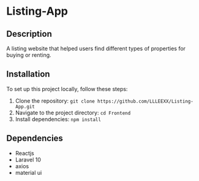 # Listing-App
 
## Description
A listing website that helped users find different types of properties for buying or renting. 

## Installation
To set up this project locally, follow these steps:
1. Clone the repository: `git clone https://github.com/LLLEEXX/Listing-App.git`
2. Navigate to the project directory: `cd Frontend`
3. Install dependencies: `npm install`


## Dependencies
- Reactjs
- Laravel 10
- axios
- material ui



